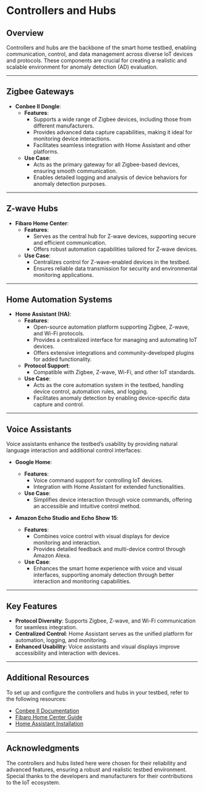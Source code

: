 # Controllers and Hubs

## Overview
Controllers and hubs are the backbone of the smart home testbed, enabling communication, control, and data management across diverse IoT devices and protocols. These components are crucial for creating a realistic and scalable environment for anomaly detection (AD) evaluation.

---

## Zigbee Gateways

- **Conbee II Dongle**:
  - **Features**: 
    - Supports a wide range of Zigbee devices, including those from different manufacturers.
    - Provides advanced data capture capabilities, making it ideal for monitoring device interactions.
    - Facilitates seamless integration with Home Assistant and other platforms.
  - **Use Case**: 
    - Acts as the primary gateway for all Zigbee-based devices, ensuring smooth communication.
    - Enables detailed logging and analysis of device behaviors for anomaly detection purposes.

---

## Z-wave Hubs

- **Fibaro Home Center**:
  - **Features**:
    - Serves as the central hub for Z-wave devices, supporting secure and efficient communication.
    - Offers robust automation capabilities tailored for Z-wave devices.
  - **Use Case**: 
    - Centralizes control for Z-wave-enabled devices in the testbed.
    - Ensures reliable data transmission for security and environmental monitoring applications.

---

## Home Automation Systems

- **Home Assistant (HA)**:
  - **Features**:
    - Open-source automation platform supporting Zigbee, Z-wave, and Wi-Fi protocols.
    - Provides a centralized interface for managing and automating IoT devices.
    - Offers extensive integrations and community-developed plugins for added functionality.
  - **Protocol Support**: 
    - Compatible with Zigbee, Z-wave, Wi-Fi, and other IoT standards.
  - **Use Case**:
    - Acts as the core automation system in the testbed, handling device control, automation rules, and logging.
    - Facilitates anomaly detection by enabling device-specific data capture and control.

---

## Voice Assistants

Voice assistants enhance the testbed’s usability by providing natural language interaction and additional control interfaces:

- **Google Home**:
  - **Features**:
    - Voice command support for controlling IoT devices.
    - Integration with Home Assistant for extended functionalities.
  - **Use Case**: 
    - Simplifies device interaction through voice commands, offering an accessible and intuitive control method.

- **Amazon Echo Studio and Echo Show 15**:
  - **Features**:
    - Combines voice control with visual displays for device monitoring and interaction.
    - Provides detailed feedback and multi-device control through Amazon Alexa.
  - **Use Case**: 
    - Enhances the smart home experience with voice and visual interfaces, supporting anomaly detection through better interaction and monitoring capabilities.

---

## Key Features

- **Protocol Diversity**: Supports Zigbee, Z-wave, and Wi-Fi communication for seamless integration.
- **Centralized Control**: Home Assistant serves as the unified platform for automation, logging, and monitoring.
- **Enhanced Usability**: Voice assistants and visual displays improve accessibility and interaction with devices.

---

## Additional Resources

To set up and configure the controllers and hubs in your testbed, refer to the following resources:
- [Conbee II Documentation](https://phoscon.de/en/conbee2)
- [Fibaro Home Center Guide](https://manuals.fibaro.com/home-center-3/)
- [Home Assistant Installation](https://www.home-assistant.io/installation/)

---

## Acknowledgments

The controllers and hubs listed here were chosen for their reliability and advanced features, ensuring a robust and realistic testbed environment. Special thanks to the developers and manufacturers for their contributions to the IoT ecosystem.
